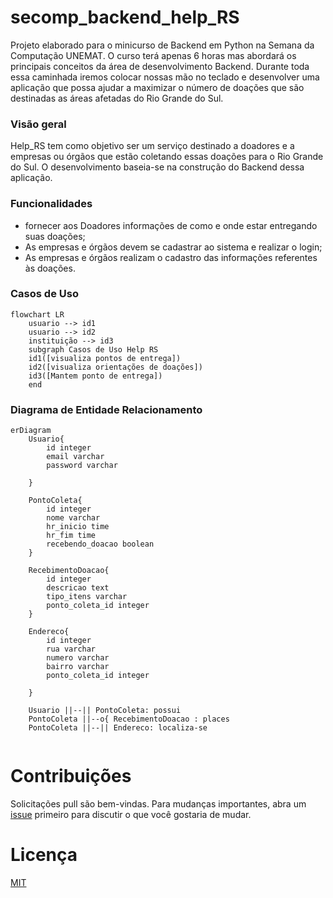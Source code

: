 # secomp_backend_help_RS
Projeto elaborado para o minicurso de Backend em Python na Semana da Computação UNEMAT. O curso terá apenas 6 horas mas abordará os principais conceitos da área de desenvolvimento Backend. Durante toda essa caminhada iremos colocar nossas mão no teclado e desenvolver uma aplicação que possa ajudar a maximizar o número de doações que são destinadas as áreas afetadas do Rio Grande do Sul.

### Visão geral
Help_RS tem como objetivo ser um serviço destinado a doadores e a empresas ou órgãos que estão coletando essas doações para o Rio Grande do Sul. O desenvolvimento baseia-se na construção do Backend dessa aplicação. 

### Funcionalidades
- fornecer aos Doadores informações de como e onde estar entregando suas doações;
- As empresas e órgãos devem se cadastrar ao sistema e realizar o login;
- As empresas e órgãos realizam o cadastro das informações referentes às doações.

### Casos de Uso
```mermaid
flowchart LR
    usuario --> id1
    usuario --> id2
    instituição --> id3
    subgraph Casos de Uso Help RS
    id1([visualiza pontos de entrega])
    id2([visualiza orientações de doações])
    id3([Mantem ponto de entrega])
    end
```

### Diagrama de Entidade Relacionamento 
```mermaid
erDiagram
    Usuario{
        id integer
        email varchar
        password varchar

    }

    PontoColeta{
        id integer
        nome varchar
        hr_inicio time
        hr_fim time
        recebendo_doacao boolean
    }

    RecebimentoDoacao{
        id integer
        descricao text
        tipo_itens varchar
        ponto_coleta_id integer
    }

    Endereco{
        id integer
        rua varchar
        numero varchar
        bairro varchar
        ponto_coleta_id integer

    }

    Usuario ||--|| PontoColeta: possui
    PontoColeta ||--o{ RecebimentoDoacao : places
    PontoColeta ||--|| Endereco: localiza-se
    
```

# Contribuições

Solicitações pull são bem-vindas. Para mudanças importantes, abra um [issue](https://github.com/gustavo-patricio/secomp_backend_help_RS/issues/) primeiro
para discutir o que você gostaria de mudar.

# Licença

[MIT](https://choosealicense.com/licenses/mit/)

